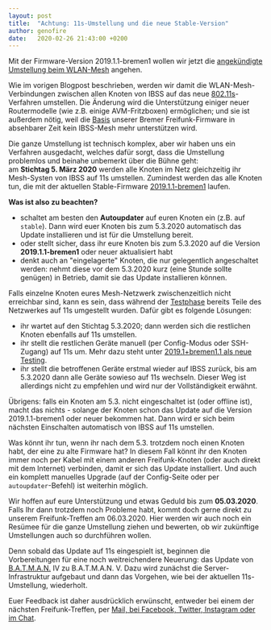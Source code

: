 ```yaml
---
layout: post
title:  "Achtung: 11s-Umstellung und die neue Stable-Version"
author: genofire
date:   2020-02-26 21:43:00 +0200
---
```


Mit der Firmware-Version 2019.1.1-bremen1 wollen wir jetzt die [angekündigte Umstellung beim WLAN-Mesh](/blog/2020/01/23/wechsel-von-ibss-zu-11s.html) angehen.

Wie im vorigen Blogpost beschrieben, werden wir damit <!--die im Bremer Freifunk-Netz--> die WLAN-Mesh-Verbindungen zwischen allen Knoten von IBSS auf das neue [802.11s](https://de.wikipedia.org/wiki/IEEE_802.11s)-Verfahren umstellen.
Die Änderung wird die Unterstützung einiger neuer Routermodelle (wie z.B. einige AVM-Fritzboxen) ermöglichen;
und sie ist außerdem nötig, weil die [Basis](https://wiki.freifunk.net/Gluon) unserer Bremer Freifunk-Firmware in absehbarer Zeit kein IBSS-Mesh mehr unterstützen wird.

Die ganze Umstellung ist technisch komplex, aber wir haben uns ein Verfahren ausgedacht, welches dafür sorgt, dass die Umstellung problemlos und beinahe unbemerkt über die Bühne geht:  
am **Stichtag 5. März 2020** werden alle Knoten im Netz gleichzeitig ihr Mesh-Systen von IBSS auf 11s umstellen.
Zumindest werden das alle Knoten tun, die mit der aktuellen Stable-Firmware [2019.1.1-bremen1](https://wiki.ffhb.de/Firmware/Changelog#freifunk-bremen-versionen_2019-1-1-bremen1) laufen.

**Was ist also zu beachten?**
- schaltet am besten den **Autoupdater** auf euren Knoten ein (z.B. auf `stable`). Dann wird euer Knoten bis zum 5.3.2020 automatisch das Update installieren und ist für die Umstellung bereit.
- oder stellt sicher, dass ihr eure Knoten bis zum 5.3.2020 auf die Version **2019.1.1-bremen1** oder neuer aktualisiert habt
- denkt auch an "eingelagerte" Knoten, die nur gelegentlich angeschaltet werden: nehmt diese vor dem 5.3.2020 kurz (eine Stunde sollte genügen) in Betrieb, damit sie das Update installieren können.

Falls einzelne Knoten eures Mesh-Netzwerk zwischenzeitlich nicht erreichbar sind, kann es sein,
dass während der [Testphase](/blog/2020/01/23/wechsel-von-ibss-zu-11s.html) bereits Teile des Netzwerkes auf 11s umgestellt wurden.
Dafür gibt es folgende Lösungen:
- ihr wartet auf den Stichtag 5.3.2020; dann werden sich die restlichen Knoten ebenfalls auf 11s umstellen.
- ihr stellt die restlichen Geräte manuell (per Config-Modus oder SSH-Zugang) auf 11s um. Mehr dazu steht unter [2019.1+bremen1.1 als neue Testing](/blog/2020/01/23/wechsel-von-ibss-zu-11s.html).
- ihr stellt die betroffenen Geräte erstmal wieder auf IBSS zurück, bis am 5.3.2020 dann alle Geräte sowieso auf 11s wechseln.
    Dieser Weg ist allerdings nicht zu empfehlen und wird nur der Vollständigkeit erwähnt.

Übrigens: falls ein Knoten am 5.3. nicht eingeschaltet ist (oder offline ist), macht das nichts - solange der Knoten schon das Update auf die Version 2019.1.1-bremen1 oder neuer bekommen hat.
Dann wird er sich beim nächsten Einschalten automatisch von IBSS auf 11s umstellen.

Was könnt ihr tun, wenn ihr nach dem 5.3. trotzdem noch einen Knoten habt, der eine zu alte Firmware hat?
In diesem Fall könnt ihr den Knoten immer noch per Kabel mit einem anderen Freifunk-Knoten (oder auch direkt mit dem Internet) verbinden, damit er sich das Update installiert.
Und auch ein komplett manuelles Upgrade (auf der Config-Seite oder per `autoupdater`-Befehl) ist weiterhin möglich.


Wir hoffen auf eure Unterstützung und etwas Geduld bis zum **05.03.2020**.
Falls Ihr dann trotzdem noch Probleme habt, kommt doch gerne direkt zu unserem Freifunk-Treffen am 06.03.2020.
Hier werden wir auch noch ein Resümee für die ganze Umstellung ziehen und bewerten, ob wir zukünftige Umstellungen auch so durchführen wollen.

Denn sobald das Update auf 11s eingespielt ist, beginnen die Vorbereitungen für eine noch weitreichendere Neuerung:
das Update von [B.A.T.M.A.N.](https://www.open-mesh.org/projects/open-mesh/wiki) IV zu B.A.T.M.A.N. V.
Dazu wird zunächst die Server-Infrastruktur aufgebaut und dann das Vorgehen, wie bei der aktuellen 11s-Umstellung, wiederholt.

Euer Feedback ist daher ausdrücklich erwünscht, entweder bei einem der nächsten Freifunk-Treffen, per [Mail, bei Facebook, Twitter, Instagram oder im Chat](/kontakt.html).
